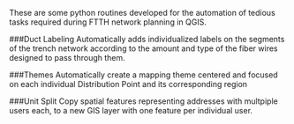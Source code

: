 These are some python routines developed for the automation of tedious tasks required during FTTH network planning in QGIS.

###Duct Labeling
Automatically adds individualized labels on the segments of the trench network according to the amount and type of the fiber wires designed to pass through them.

###Themes
Automatically create a mapping theme centered and focused on each individual Distribution Point and its corresponding region

###Unit Split
Copy spatial features representing addresses with multpiple users each, to a new GIS layer with one feature per individual user.
